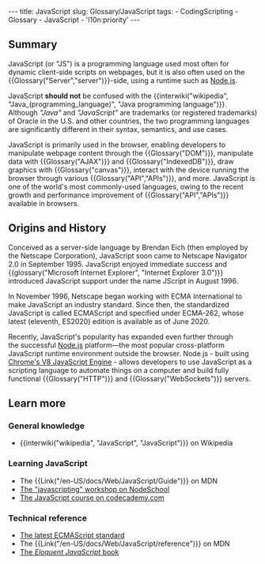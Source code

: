 --- title: JavaScript slug: Glossary/JavaScript tags: - CodingScripting - Glossary - JavaScript - 'l10n:priority' ---

Summary
-------

JavaScript (or "JS") is a programming language used most often for dynamic client-side scripts on webpages, but it is also often used on the {{Glossary("Server","server")}}-side, using a runtime such as [Node.js](https://nodejs.org/).

JavaScript **should not** be confused with the {{interwiki("wikipedia", "Java\_(programming\_language)", "Java programming language")}}. Although *"Java"* and *"JavaScript"* are trademarks (or registered trademarks) of Oracle in the U.S. and other countries, the two programming languages are significantly different in their syntax, semantics, and use cases.

JavaScript is primarily used in the browser, enabling developers to manipulate webpage content through the {{Glossary("DOM")}}, manipulate data with {{Glossary("AJAX")}} and {{Glossary("IndexedDB")}}, draw graphics with {{Glossary("canvas")}}, interact with the device running the browser through various {{Glossary("API","APIs")}}, and more. JavaScript is one of the world's most commonly-used languages, owing to the recent growth and performance improvement of {{Glossary("API","APIs")}} available in browsers.

Origins and History
-------------------

Conceived as a server-side language by Brendan Eich (then employed by the Netscape Corporation), JavaScript soon came to Netscape Navigator 2.0 in September 1995. JavaScript enjoyed immediate success and {{glossary("Microsoft Internet Explorer", "Internet Explorer 3.0")}} introduced JavaScript support under the name JScript in August 1996.

In November 1996, Netscape began working with ECMA International to make JavaScript an industry standard. Since then, the standardized JavaScript is called ECMAScript and specified under ECMA-262, whose latest (eleventh, ES2020) edition is available as of June 2020.

Recently, JavaScript's popularity has expanded even further through the successful [Node.js](https://nodejs.org/) platform—the most popular cross-platform JavaScript runtime environment outside the browser. Node.js - built using [Chrome's V8 JavaScript Engine](https://en.wikipedia.org/wiki/V8_(JavaScript_engine)) - allows developers to use JavaScript as a scripting language to automate things on a computer and build fully functional {{Glossary("HTTP")}} and {{Glossary("WebSockets")}} servers.

Learn more
----------

### General knowledge

-   {{interwiki("wikipedia", "JavaScript", "JavaScript")}} on Wikipedia

### Learning JavaScript

-   The {{Link("/en-US/docs/Web/JavaScript/Guide")}} on MDN
-   [The "javascripting" workshop on NodeSchool](https://nodeschool.io/#workshoppers)
-   [The JavaScript course on codecademy.com](https://www.codecademy.com/tracks/javascript)

### Technical reference

-   [The latest ECMAScript standard](https://www.ecma-international.org/publications/standards/Ecma-262.htm)
-   The {{Link("/en-US/docs/Web/JavaScript/reference")}} on MDN
-   [The *Eloquent JavaScript* book](https://eloquentjavascript.net/)
